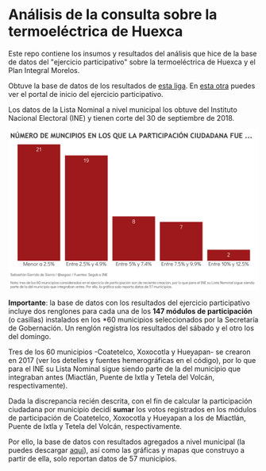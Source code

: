 # Análisis de la consulta sobre la termoeléctrica de Huexca

Este repo contiene los insumos y resultados del análisis que hice de la base de datos del "ejercicio participativo" sobre la termoeléctrica de Huexca y el Plan Integral Morelos. 

Obtuve la base de datos de los resultados de [esta liga](http://resultados.participacionsocial.gob.mx/resultado_mesas.zip). En [esta otra](http://participacionsocial.gob.mx/) puedes ver el portal de inicio del ejercicio participativo.

Los datos de la Lista Nominal a nivel municipal los obtuve del Instituto Nacional Electoral (INE) y tienen corte del 30 de septiembre de 2018. 

![My image](https://github.com/segasi/analisis_consulta_termo_huexca/blob/master/03_graficas/numero_mpos_por_rango_participacion.png)


**Importante**: la base de datos con los resultados del ejercicio participativo incluye dos renglones para cada una de los **147 módulos de participación** (o casillas) instalados en los *60 municipios seleccionados por la Secretaría de Gobernación. Un renglón registra los resultados del sábado y el otro los del domingo.

Tres de los 60 municipios -Coatetelco, Xoxocotla y Hueyapan- se crearon en 2017 (ver los detelles y fuentes hemerográficas en el código), por lo que para el INE su Lista Nominal sigue siendo parte de la del municipio que integraban antes (Miactlán, Puente de Ixtla y Tetela del Volcán, respectivamente).

Dada la discrepancia recién descrita, con el fin de calcular la participación ciudadana por municipio decidí **sumar** los votos registrados en los módulos de participación de Coatetelco, Xoxocotla y Hueyapan a los de Miactlán, Puente de Ixtla y Tetela del Volcán, respectivamente.

Por ello, la base de datos con resultados agregados a nivel municipal (la puedes descargar [aquí](https://github.com/segasi/analisis_consulta_termo_huexca/blob/master/04_datos_generados/bd_resultados_por_mpo.csv)), así como las gráficas y mapas que construyo a partir de ella, solo reportan datos de 57 municipios. 

